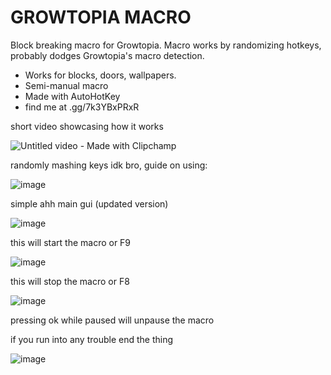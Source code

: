 # GROWTOPIA MACRO
Block breaking macro for Growtopia. Macro works by randomizing hotkeys, probably dodges Growtopia's macro detection. 
+ Works for blocks, doors, wallpapers.
+ Semi-manual macro
+ Made with AutoHotKey
+ find me at .gg/7k3YBxPRxR

short video showcasing how it works


![Untitled video - Made with Clipchamp](https://github.com/user-attachments/assets/fa89efad-6c80-4558-a6f9-e7430470e900)



randomly mashing keys idk bro, guide on using:






![image](https://github.com/user-attachments/assets/38a968c6-bdc3-4893-b24c-018a6fedf746)


simple ahh main gui (updated version)







![image](https://github.com/user-attachments/assets/013dbfef-0ba7-45f6-a57f-033ded1f0af7)


this will start the macro or F9







![image](https://github.com/user-attachments/assets/8e18f8d6-e012-49e3-99c3-1e22039de944)


this will stop the macro or F8







![image](https://github.com/user-attachments/assets/242da58e-4eda-4691-840b-3015819d3b24)


pressing ok while paused will unpause the macro






if you run into any trouble end the thing

![image](https://github.com/user-attachments/assets/3901c427-ff6f-4a7f-a456-6a5fe03f5d73)
